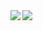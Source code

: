 <a href="https://github.com/anuraghazra/github-readme-stats">
    <img align="left" src="https://github-readme-stats.vercel.app/api?username=tetsuzawa&count_private=true&show_icons=true" />
</a>
<a href="https://github.com/anuraghazra/github-readme-stats">
    <img align="left" src="https://github-readme-stats.vercel.app/api/top-langs/?username=tetsuzawa&hide=jupyter%20notebook,shaderlab,tex,c%23&langs_count=5" />
</a>
